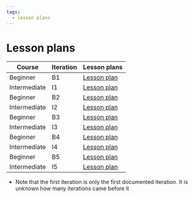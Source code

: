 ```yaml
---
tags:
  - lesson plans
---
```


# Lesson plans

Course      |Iteration |Lesson plans
------------|----------|-----------------------------
Beginner    |B1        |[Lesson plan](20230911/20230911_richel.md)
Intermediate|I1        |[Lesson plan](20231211/20231211_richel.md)
Beginner    |B2        |[Lesson plan](20240419/20240419_richel.md)
Intermediate|I2        |[Lesson plan](20240524/20240524_richel.md)
Beginner    |B3        |[Lesson plan](20240925/20240925_richel.md)
Intermediate|I3        |[Lesson plan](20241111/20241111_richel.md)
Beginner    |B4        |[Lesson plan](20250319/20250319_richel.md)
Intermediate|I4        |[Lesson plan](20250523/20250523_richel.md)
Beginner    |B5        |[Lesson plan](20250915/20250915_richel.md)
Intermediate|I5        |[Lesson plan](20251117/20251117_richel.md)

- Note that the first iteration is only the first documented iteration.
  It is unknown how many iterations came before it

